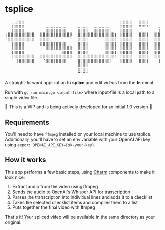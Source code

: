 # tsplice

```
⠀⠀⢀⣀⣸⣿⣿⠀⠀⠀⠀⠀⠀⠀⠀⠀⠀⠀⠀⠀⠀⠀⠀⠀⠀⠀⠀⠀⠀⠀⠀⠀⠀⠀⠀⠀⠀⠀⠀⠀⠀⠀⠀⣿⣿⣿⣿⡇⠀⢸⣿⣿⣿⡇⠀⠀⠀⠀⠀⠀⠀⠀⠀⠀⠀⠀⠀⠀⠀⠀⠀⠀⠀⠀⠀⠀⠀⠀⠀⠀⠀⠀⠀⠀⠀⠀
⠀⠀⢸⣿⣿⣿⣿⠀⠀⠀⠀⠀⠀⠀⠀⣀⣀⣀⣀⣀⣀⣀⣀⠀⠀⠀⠀⣀⣀⣀⣀⠀⠀⣀⣀⣀⣀⣀⣀⠀⠀⠀⠀⣿⣿⣿⣿⡇⠀⠸⠿⠿⠿⠇⠀⠀⠀⢀⣀⣀⣀⣀⣀⣀⣀⣀⣀⡀⠀⠀⠀⠀⠀⢀⣀⣀⣀⣀⣀⣀⣀⣀⣀⣀⠀⠀
⠀⣀⣸⣿⣿⣿⣿⣀⣀⣀⣀⠀⠀⣀⣀⣿⣿⣿⣿⣿⣿⣿⣿⣀⣀⠀⠀⣿⣿⣿⣿⣀⣀⣿⣿⣿⣿⣿⣿⣇⣀⠀⠀⣿⣿⣿⣿⡇⠀⢀⣀⣀⣀⡀⠀⢀⣀⣸⣿⣿⣿⣿⣿⣿⣿⣿⣿⣇⣀⡀⠀⢀⣀⣸⣿⣿⣿⣿⣿⣿⣿⣿⣿⣿⣀⣀
⢸⣿⣿⣿⣿⣿⣿⣿⣿⣿⣿⠀⠀⣿⣿⣿⣿⣿⣿⣿⣿⣿⣿⣿⡿⠀⠀⣿⣿⣿⣿⣿⣿⣿⣿⣿⣿⣿⣿⣿⣿⡇⠀⣿⣿⣿⣿⡇⠀⢸⣿⣿⣿⡇⠀⢸⣿⣿⣿⣿⣿⣿⣿⣿⣿⣿⣿⣿⣿⡇⠀⢸⣿⣿⣿⣿⣿⣿⣿⣿⣿⣿⣿⣿⣿⣿
⠸⣿⣿⣿⣿⣿⣿⣿⣿⣿⣿⠀⠀⣿⣿⣿⣿⠀⠀⠀⠀⠀⠀⠀⠀⠀⠀⣿⣿⣿⣿⠀⠀⠀⠀⠀⠀⣿⣿⣿⣿⡇⠀⣿⣿⣿⣿⡇⠀⢸⣿⣿⣿⡇⠀⢸⣿⣿⣿⡇⠀⠀⠀⠀⠀⢸⣿⣿⣿⡇⠀⢸⣿⣿⣿⣿⠀⠀⠀⠀⠀⢸⣿⣿⣿⣿
⠀⠀⢸⣿⣿⣿⣿⠀⠀⠀⠀⠀⠀⣿⣿⣿⣿⣿⣿⣿⣿⣿⣿⠀⠀⠀⠀⣿⣿⣿⣿⠀⠀⠀⠀⠀⠀⣿⣿⣿⣿⡇⠀⣿⣿⣿⣿⡇⠀⢸⣿⣿⣿⡇⠀⢸⣿⣿⣿⡇⠀⠀⠀⠀⠀⠀⠀⠀⠀⠀⠀⢸⣿⣿⣿⣿⣿⣿⣿⣿⣿⣿⣿⣿⣿⣿
⠀⠀⢸⣿⣿⣿⣿⠀⠀⠀⠀⠀⠀⠀⠀⣿⣿⣿⣿⣿⣿⣿⣿⣿⣿⠀⠀⣿⣿⣿⣿⠀⠀⠀⠀⠀⠀⣿⣿⣿⣿⡇⠀⣿⣿⣿⣿⡇⠀⢸⣿⣿⣿⡇⠀⢸⣿⣿⣿⡇⠀⠀⠀⠀⠀⠀⠀⠀⠀⠀⠀⢸⣿⣿⣿⣿⣿⣿⣿⣿⣿⣿⣿⣿⣿⣿
⠀⠀⢸⣿⣿⣿⣿⠀⠀⠀⠀⠀⠀⠀⠀⠀⠀⠀⠀⠀⠀⣿⣿⣿⣿⠀⠀⣿⣿⣿⣿⠀⠀⠀⠀⠀⠀⣿⣿⣿⣿⡇⠀⣿⣿⣿⣿⡇⠀⢸⣿⣿⣿⡇⠀⢸⣿⣿⣿⡇⠀⠀⠀⠀⠀⢸⣿⣿⣿⡇⠀⢸⣿⣿⣿⣿⠀⠀⠀⠀⠀⠀⠀⠀⠀⠀
⠀⠀⢸⣿⣿⣿⣿⣿⣿⣿⣿⠀⠀⣿⣿⣿⣿⣿⣿⣿⣿⣿⣿⣿⣿⠀⠀⣿⣿⣿⣿⣿⣿⣿⣿⣿⣿⣿⣿⣿⣿⠇⠀⣿⣿⣿⣿⡇⠀⢸⣿⣿⣿⡇⠀⢸⣿⣿⣿⣿⣿⣿⣿⣿⣿⣿⣿⣿⣿⡇⠀⢸⣿⣿⣿⣿⣿⣿⣿⣿⣿⣿⣿⣿⣿⣿
⠀⠀⠀⠀⢸⣿⣿⣿⣿⣿⣿⠀⠀⠀⠈⣿⣿⣿⣿⣿⣿⣿⣿⠀⠀⠀⠀⣿⣿⣿⣿⣿⣿⣿⣿⣿⣿⣿⣿⡇⠀⠀⠀⣿⣿⣿⣿⡇⠀⢸⣿⣿⣿⡇⠀⠀⠀⢸⣿⣿⣿⣿⣿⣿⣿⣿⣿⡇⠀⠀⠀⠀⠀⢸⣿⣿⣿⣿⣿⣿⣿⣿⣿⣿⠀⠀
⠀⠀⠀⠀⠀⠀⠀⠀⠀⠀⠀⠀⠀⠀⠀⠀⠀⠀⠀⠀⠀⠀⠀⠀⠀⠀⠀⣿⣿⣿⣿⠀⠀⠀⠀⠀⠀⠀⠀⠀⠀⠀⠀⠀⠀⠀⠀⠀⠀⠀⠀⠀⠀⠀⠀⠀⠀⠀⠀⠀⠀⠀⠀⠀⠀⠀⠀⠀⠀⠀⠀⠀⠀⠀⠀⠀⠀⠀⠀⠀⠀⠀⠀⠀⠀⠀
⠀⠀⠀⠀⠀⠀⠀⠀⠀⠀⠀⠀⠀⠀⠀⠀⠀⠀⠀⠀⠀⠀⠀⠀⠀⠀⠀⣿⣿⣿⣿⠀⠀⠀⠀⠀⠀⠀⠀⠀⠀⠀⠀⠀⠀⠀⠀⠀⠀⠀⠀⠀⠀⠀⠀⠀⠀⠀⠀⠀⠀⠀⠀⠀⠀⠀⠀⠀⠀⠀⠀⠀⠀⠀⠀⠀⠀⠀⠀⠀⠀⠀⠀⠀⠀⠀
⠀⠀⠀⠀⠀⠀⠀⠀⠀⠀⠀⠀⠀⠀⠀⠀⠀⠀⠀⠀⠀⠀⠀⠀⠀⠀⠀⠉⠉⠉⠉⠀⠀⠀⠀⠀⠀⠀⠀⠀⠀⠀⠀⠀⠀⠀⠀⠀⠀⠀⠀⠀⠀⠀⠀⠀⠀⠀⠀⠀⠀⠀⠀⠀⠀⠀⠀⠀⠀⠀⠀⠀⠀⠀⠀⠀⠀⠀⠀⠀⠀⠀⠀⠀⠀⠀
```

A straight-forward application to **splice** and edit videos from the **t**erminal.

Run with `go run main.go <input-file>` where input-file is a local path to a single video file.

:construction: This is a WIP and is being actively developed for an initial 1.0 version :construction:

## Requirements

You'll need to have `ffmpeg` installed on your local machine to use tsplice. Additionally, you'll have to set an env variable with your OpenAI API key using `export OPENAI_API_KEY={sk-your-key}`.

## How it works

This app performs a few basic steps, using [Charm](https://github.com/charmbracelet) components to make it look nice:

1. Extract audio from the video using ffmpeg
2. Sends the audio to OpenAI's Whisper API for transcription
3. Parses the transcription into individual lines and adds it to a checklist
4. Takes the selected checklist items and compiles them to a list
5. Puts together the final video with ffmpeg

That's it! Your spliced video will be available in the same directory as your original.